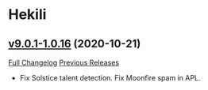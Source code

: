 # Hekili

## [v9.0.1-1.0.16](https://github.com/Hekili/hekili/tree/v9.0.1-1.0.16) (2020-10-21)
[Full Changelog](https://github.com/Hekili/hekili/compare/v9.0.1-1.0.15...v9.0.1-1.0.16) [Previous Releases](https://github.com/Hekili/hekili/releases)

- Fix Solstice talent detection.  Fix Moonfire spam in APL.  
